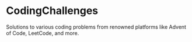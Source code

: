 # CodingChallenges
Solutions to various coding problems from renowned platforms like Advent of Code, LeetCode, and more.

